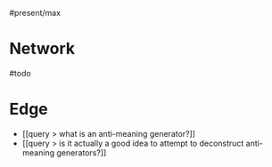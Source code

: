 #present/max 

# Network
#todo 

# Edge
- [[query > what is an anti-meaning generator?]]
- [[query > is it actually a good idea to attempt to deconstruct anti-meaning generators?]]